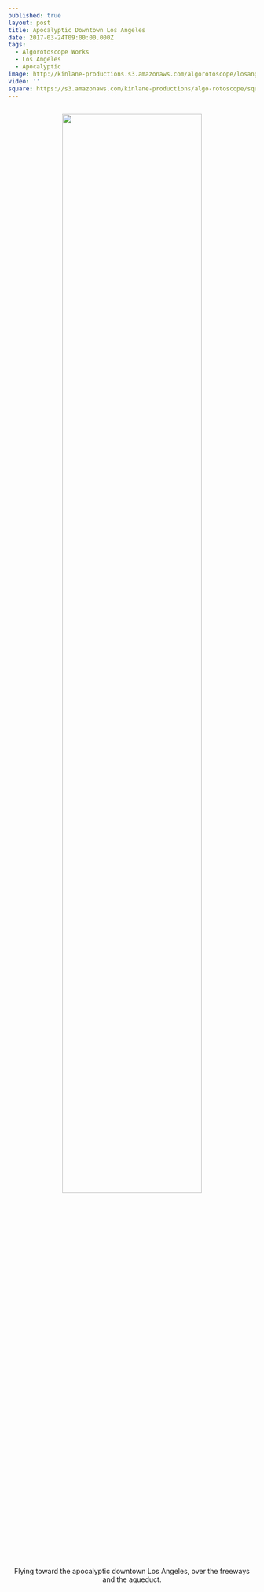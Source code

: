 ```yaml
---
published: true
layout: post
title: Apocalyptic Downtown Los Angeles
date: 2017-03-24T09:00:00.000Z
tags:
  - Algorotoscope Works
  - Los Angeles
  - Apocalyptic
image: http://kinlane-productions.s3.amazonaws.com/algorotoscope/losangelescloudy/dali_three/file-00_00_35_50.jpg
video: ''
square: https://s3.amazonaws.com/kinlane-productions/algo-rotoscope/square/file-00_00_35_50_los_angeles_square.jpg
---
```

<p align="center"><img src="{{ page.image }}" width="75%" style="padding: 15px;" /></p>
<center>Flying toward the apocalyptic downtown Los Angeles, over the freeways and the aqueduct.</center>
